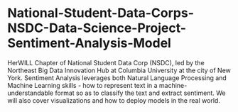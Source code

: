 # National-Student-Data-Corps-NSDC-Data-Science-Project-Sentiment-Analysis-Model
HerWILL Chapter of National Student Data Corp (NSDC), led by the Northeast Big Data Innovation Hub at Columbia University at the city of New York.
Sentiment Analysis leverages both Natural Language Processing and Machine Learning skills - how to represent text in a machine-understandable format so as to classify the text and extract sentiment. We will also cover visualizations and how to deploy models in the real world.
